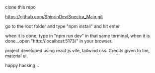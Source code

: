 clone this repo

https://github.com/ShinrinDev/Spectra_Main.git

go to the root folder and type "npm install" and hit enter 

when it is done, type in "npm run dev" in that same terminal, 
when it is done...open  "http://localhost:5173/" in your browser.

project developed using react js vite, tailwind css. Credits given to tim, material ui.

happy hacking...